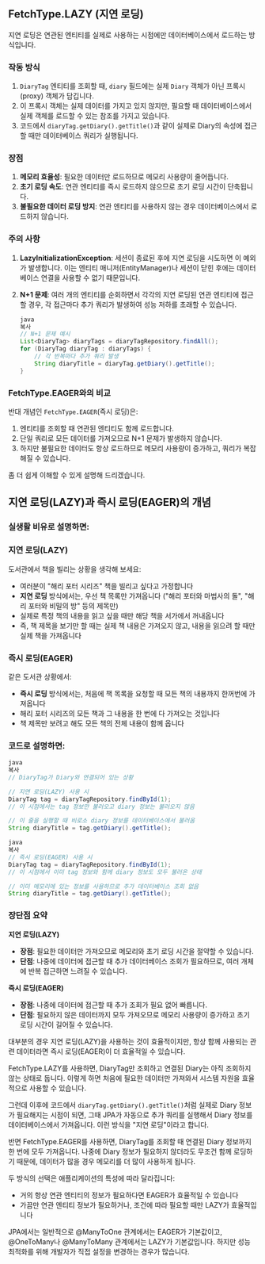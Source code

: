 ## FetchType.LAZY (지연 로딩)

지연 로딩은 연관된 엔티티를 실제로 사용하는 시점에만 데이터베이스에서 로드하는 방식입니다.

### 작동 방식

1. `DiaryTag` 엔티티를 조회할 때, `diary` 필드에는 실제 `Diary` 객체가 아닌 프록시(proxy) 객체가 담깁니다.
2. 이 프록시 객체는 실제 데이터를 가지고 있지 않지만, 필요할 때 데이터베이스에서 실제 객체를 로드할 수 있는 참조를 가지고 있습니다.
3. 코드에서 `diaryTag.getDiary().getTitle()`과 같이 실제로 Diary의 속성에 접근할 때만 데이터베이스 쿼리가 실행됩니다.

### 장점

1. **메모리 효율성**: 필요한 데이터만 로드하므로 메모리 사용량이 줄어듭니다.
2. **초기 로딩 속도**: 연관 엔티티를 즉시 로드하지 않으므로 초기 로딩 시간이 단축됩니다.
3. **불필요한 데이터 로딩 방지**: 연관 엔티티를 사용하지 않는 경우 데이터베이스에서 로드하지 않습니다.

### 주의 사항

1. **LazyInitializationException**: 세션이 종료된 후에 지연 로딩을 시도하면 이 예외가 발생합니다. 이는 엔티티 매니저(EntityManager)나 세션이 닫힌 후에는 데이터베이스 연결을 사용할 수 없기 때문입니다.
2. **N+1 문제**: 여러 개의 엔티티를 순회하면서 각각의 지연 로딩된 연관 엔티티에 접근할 경우, 각 접근마다 추가 쿼리가 발생하여 성능 저하를 초래할 수 있습니다.
    
    ```java
    java
    복사
    // N+1 문제 예시
    List<DiaryTag> diaryTags = diaryTagRepository.findAll();
    for (DiaryTag diaryTag : diaryTags) {
        // 각 반복마다 추가 쿼리 발생
        String diaryTitle = diaryTag.getDiary().getTitle();
    }
    
    ```
    

### FetchType.EAGER와의 비교

반대 개념인 `FetchType.EAGER`(즉시 로딩)은:

1. 엔티티를 조회할 때 연관된 엔티티도 함께 로드합니다.
2. 단일 쿼리로 모든 데이터를 가져오므로 N+1 문제가 발생하지 않습니다.
3. 하지만 불필요한 데이터도 항상 로드하므로 메모리 사용량이 증가하고, 쿼리가 복잡해질 수 있습니다.

좀 더 쉽게 이해할 수 있게 설명해 드리겠습니다.

## 지연 로딩(LAZY)과 즉시 로딩(EAGER)의 개념

### 실생활 비유로 설명하면:

### 지연 로딩(LAZY)

도서관에서 책을 빌리는 상황을 생각해 보세요:

- 여러분이 "해리 포터 시리즈" 책을 빌리고 싶다고 가정합니다
- **지연 로딩** 방식에서는, 우선 책 목록만 가져옵니다 ("해리 포터와 마법사의 돌", "해리 포터와 비밀의 방" 등의 제목만)
- 실제로 특정 책의 내용을 읽고 싶을 때만 해당 책을 서가에서 꺼내옵니다
- 즉, 책 제목을 보기만 할 때는 실제 책 내용은 가져오지 않고, 내용을 읽으려 할 때만 실제 책을 가져옵니다

### 즉시 로딩(EAGER)

같은 도서관 상황에서:

- **즉시 로딩** 방식에서는, 처음에 책 목록을 요청할 때 모든 책의 내용까지 한꺼번에 가져옵니다
- 해리 포터 시리즈의 모든 책과 그 내용을 한 번에 다 가져오는 것입니다
- 책 제목만 보려고 해도 모든 책의 전체 내용이 함께 옵니다

### 코드로 설명하면:

```java
java
복사
// DiaryTag가 Diary와 연결되어 있는 상황

// 지연 로딩(LAZY) 사용 시
DiaryTag tag = diaryTagRepository.findById(1);
// 이 시점에서는 tag 정보만 불러오고 diary 정보는 불러오지 않음

// 이 줄을 실행할 때 비로소 diary 정보를 데이터베이스에서 불러옴
String diaryTitle = tag.getDiary().getTitle();

```

```java
java
복사
// 즉시 로딩(EAGER) 사용 시
DiaryTag tag = diaryTagRepository.findById(1);
// 이 시점에서 이미 tag 정보와 함께 diary 정보도 모두 불러온 상태

// 이미 메모리에 있는 정보를 사용하므로 추가 데이터베이스 조회 없음
String diaryTitle = tag.getDiary().getTitle();

```

### 장단점 요약

**지연 로딩(LAZY)**

- **장점**: 필요한 데이터만 가져오므로 메모리와 초기 로딩 시간을 절약할 수 있습니다.
- **단점**: 나중에 데이터에 접근할 때 추가 데이터베이스 조회가 필요하므로, 여러 개체에 반복 접근하면 느려질 수 있습니다.

**즉시 로딩(EAGER)**

- **장점**: 나중에 데이터에 접근할 때 추가 조회가 필요 없어 빠릅니다.
- **단점**: 필요하지 않은 데이터까지 모두 가져오므로 메모리 사용량이 증가하고 초기 로딩 시간이 길어질 수 있습니다.

대부분의 경우 지연 로딩(LAZY)을 사용하는 것이 효율적이지만, 항상 함께 사용되는 관련 데이터라면 즉시 로딩(EAGER)이 더 효율적일 수 있습니다.

FetchType.LAZY를 사용하면, DiaryTag만 조회하고 연결된 Diary는 아직 조회하지 않는 상태로 둡니다. 이렇게 하면 처음에 필요한 데이터만 가져와서 시스템 자원을 효율적으로 사용할 수 있습니다.

그런데 이후에 코드에서 `diaryTag.getDiary().getTitle()`처럼 실제로 Diary 정보가 필요해지는 시점이 되면, 그때 JPA가 자동으로 추가 쿼리를 실행해서 Diary 정보를 데이터베이스에서 가져옵니다. 이런 방식을 "지연 로딩"이라고 합니다.

반면 FetchType.EAGER를 사용하면, DiaryTag를 조회할 때 연결된 Diary 정보까지 한 번에 모두 가져옵니다. 나중에 Diary 정보가 필요하지 않더라도 무조건 함께 로딩하기 때문에, 데이터가 많을 경우 메모리를 더 많이 사용하게 됩니다.

두 방식의 선택은 애플리케이션의 특성에 따라 달라집니다:

- 거의 항상 연관 엔티티의 정보가 필요하다면 EAGER가 효율적일 수 있습니다
- 가끔만 연관 엔티티 정보가 필요하거나, 조건에 따라 필요할 때만 LAZY가 효율적입니다

JPA에서는 일반적으로 @ManyToOne 관계에서는 EAGER가 기본값이고, @OneToMany나 @ManyToMany 관계에서는 LAZY가 기본값입니다. 하지만 성능 최적화를 위해 개발자가 직접 설정을 변경하는 경우가 많습니다.